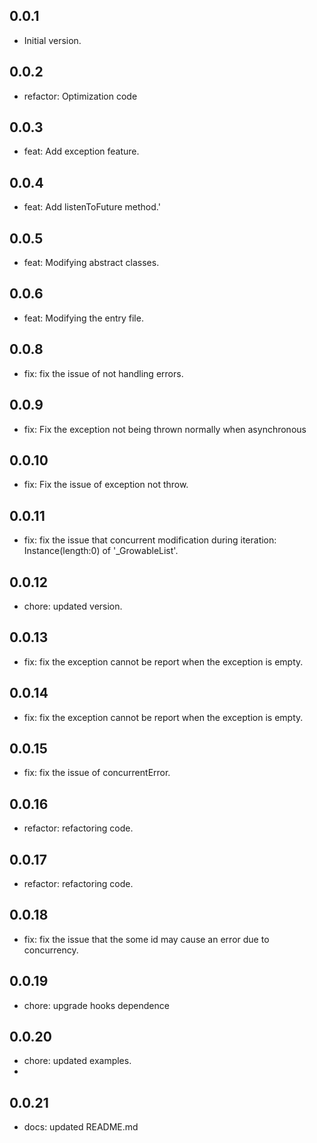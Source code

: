 ## 0.0.1

- Initial version.

## 0.0.2
- refactor: Optimization code

## 0.0.3
- feat: Add exception feature.

## 0.0.4
- feat: Add listenToFuture method.'

## 0.0.5
- feat: Modifying abstract classes.

## 0.0.6
- feat: Modifying the entry file.

## 0.0.8
- fix: fix the issue of not handling errors.
 
## 0.0.9
- fix: Fix the exception not being thrown normally when asynchronous

## 0.0.10
- fix: Fix the issue of exception not throw.

## 0.0.11
- fix: fix the issue that concurrent modification during iteration: Instance(length:0) of '_GrowableList'.

## 0.0.12
- chore: updated version.

## 0.0.13
- fix: fix the exception cannot be report when the exception is empty.

## 0.0.14

- fix: fix the exception cannot be report when the exception is empty.

## 0.0.15

- fix: fix the issue of concurrentError.

## 0.0.16

- refactor: refactoring code.

## 0.0.17

- refactor: refactoring code.

## 0.0.18

- fix: fix the issue that the some id may cause an error due to concurrency.

## 0.0.19

- chore: upgrade hooks dependence

## 0.0.20

- chore: updated examples.
- 
## 0.0.21

- docs: updated README.md
